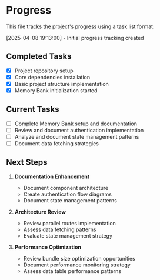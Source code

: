 # Progress

This file tracks the project's progress using a task list format.

[2025-04-08 19:13:00] - Initial progress tracking created

## Completed Tasks

- [x] Project repository setup
- [x] Core dependencies installation
- [x] Basic project structure implementation
- [x] Memory Bank initialization started

## Current Tasks

- [ ] Complete Memory Bank setup and documentation
- [ ] Review and document authentication implementation
- [ ] Analyze and document state management patterns
- [ ] Document data fetching strategies

## Next Steps

1. **Documentation Enhancement**
   - Document component architecture
   - Create authentication flow diagrams
   - Document state management patterns

2. **Architecture Review**
   - Review parallel routes implementation
   - Assess data fetching patterns
   - Evaluate state management strategy

3. **Performance Optimization**
   - Review bundle size optimization opportunities
   - Document performance monitoring strategy
   - Assess data table performance patterns